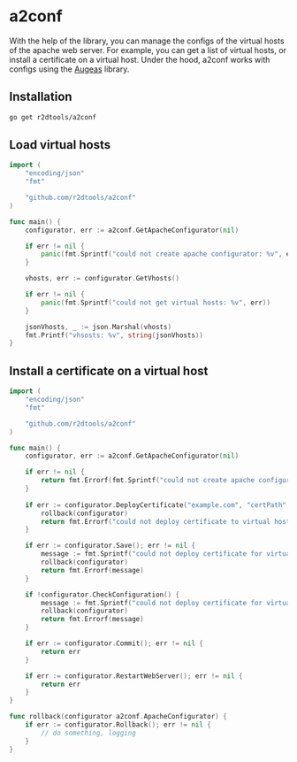 # a2conf
With the help of the library, you can manage the configs of the virtual hosts of the apache web server. For example, you can get a list of virtual hosts, or install a certificate on a virtual host. Under the hood, a2conf works with configs using the [Augeas](https://augeas.net/) library.

## Installation
```bash
go get r2dtools/a2conf
```

## Load virtual hosts
```go
import (
	"encoding/json"
	"fmt"

	"github.com/r2dtools/a2conf"
)

func main() {
	configurator, err := a2conf.GetApacheConfigurator(nil)

	if err != nil {
		panic(fmt.Sprintf("could not create apache configurator: %v", err))
	}

	vhosts, err := configurator.GetVhosts()

	if err != nil {
		panic(fmt.Sprintf("could not get virtual hosts: %v", err))
	}

	jsonVhosts, _ := json.Marshal(vhosts)
	fmt.Printf("vhsosts: %v", string(jsonVhosts))
}
```

## Install a certificate on a virtual host
```go
import (
	"encoding/json"
	"fmt"

	"github.com/r2dtools/a2conf"
)

func main() {
	configurator, err := a2conf.GetApacheConfigurator(nil)

	if err != nil {
		return fmt.Errorf(fmt.Sprintf("could not create apache configurator: %v", err))
	}
	
	if err := configurator.DeployCertificate("example.com", "certPath", "certKeyPath", "chainPath", "fullChainPath"); err != nil {
		rollback(configurator)
		return fmt.Errorf("could not deploy certificate to virtual host '%s': %v", vhost.ServerName, err)
	}

	if err := configurator.Save(); err != nil {
		message := fmt.Sprintf("could not deploy certificate for virtual host '%s': could not save changes for apache configuration: %v", vhost.ServerName, err)
		rollback(configurator)
		return fmt.Errorf(message)
	}

	if !configurator.CheckConfiguration() {
		message := fmt.Sprintf("could not deploy certificate for virtual host '%s': apache configuration is invalid.", vhost.ServerName)
		rollback(configurator)
		return fmt.Errorf(message)
	}

	if err := configurator.Commit(); err != nil {
		return err
	}

	if err := configurator.RestartWebServer(); err != nil {
		return err
	}
}

func rollback(configurator a2conf.ApacheConfigurator) {
	if err := configurator.Rollback(); err != nil {
		// do something, logging
	}
}
```
